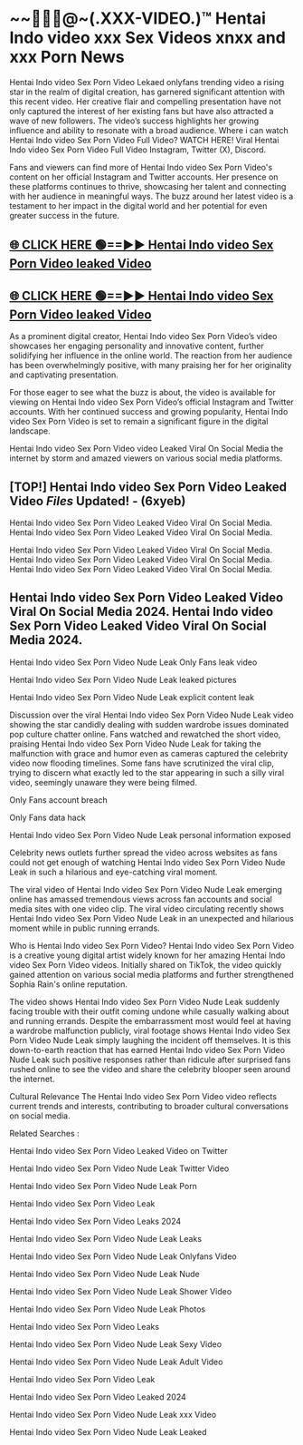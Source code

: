 # ~~👙💋‍🎥️@~(.XXX-VIDEO.)™ Hentai Indo video xxx Sex Videos xnxx and xxx Porn News<br>

Hentai Indo video Sex Porn Video Lekaed onlyfans trending video a rising star in the realm of digital creation, has garnered significant attention with this recent video. Her creative flair and compelling presentation have not only captured the interest of her existing fans but have also attracted a wave of new followers. The video’s success highlights her growing influence and ability to resonate with a broad audience.
Where i can watch  Hentai Indo video Sex Porn Video Full Video? WATCH HERE! Viral  Hentai Indo video Sex Porn Video Full Video Instagram, Twitter (X), Discord.


Fans and viewers can find more of Hentai Indo video Sex Porn Video's content on her official Instagram and Twitter accounts. Her presence on these platforms continues to thrive, showcasing her talent and connecting with her audience in meaningful ways. The buzz around her latest video is a testament to her impact in the digital world and her potential for even greater success in the future.


## [🌐 CLICK HERE 🟢==►►  Hentai Indo video Sex Porn Video leaked Video ](https://error-example.blogspot.com/2024/09/new-indian.html&ref=git)

## [🌐 CLICK HERE 🟢==►►  Hentai Indo video Sex Porn Video leaked Video ](https://error-example.blogspot.com/2024/09/new-indian.html&ref=git)


As a prominent digital creator,  Hentai Indo video Sex Porn Video’s video showcases her engaging personality and innovative content, further solidifying her influence in the online world. The reaction from her audience has been overwhelmingly positive, with many praising her for her originality and captivating presentation.

For those eager to see what the buzz is about, the video is available for viewing on  Hentai Indo video Sex Porn Video’s official Instagram and Twitter accounts. With her continued success and growing popularity,  Hentai Indo video Sex Porn Video is set to remain a significant figure in the digital landscape.


Hentai Indo video Sex Porn Video video Leaked Viral On Social Media the internet by storm and amazed viewers on various social media platforms.


## [TOP!]  Hentai Indo video Sex Porn Video Leaked Video *Files* Updated! - (6xyeb) 

Hentai Indo video Sex Porn Video Leaked Video Viral On Social Media. Hentai Indo video Sex Porn Video Leaked Video Viral On Social Media.

Hentai Indo video Sex Porn Video Leaked Video Viral On Social Media. Hentai Indo video Sex Porn Video Leaked Video Viral On Social Media. Hentai Indo video Sex Porn Video Leaked Video Viral On Social Media.


##  Hentai Indo video Sex Porn Video Leaked Video Viral On Social Media 2024. Hentai Indo video Sex Porn Video Leaked Video Viral On Social Media 2024.
Hentai Indo video Sex Porn Video Nude Leak Only Fans leak video

Hentai Indo video Sex Porn Video Nude Leak leaked pictures

Hentai Indo video Sex Porn Video Nude Leak explicit content leak

Discussion over the viral  Hentai Indo video Sex Porn Video Nude Leak video showing the star candidly dealing with sudden wardrobe issues dominated pop culture chatter online. Fans watched and rewatched the short video, praising  Hentai Indo video Sex Porn Video Nude Leak for taking the malfunction with grace and humor even as cameras captured the celebrity video now flooding timelines. Some fans have scrutinized the viral clip, trying to discern what exactly led to the star appearing in such a silly viral video, seemingly unaware they were being filmed.


Only Fans account breach

Only Fans data hack

Hentai Indo video Sex Porn Video Nude Leak personal information exposed

Celebrity news outlets further spread the video across websites as fans could not get enough of watching  Hentai Indo video Sex Porn Video Nude Leak in such a hilarious and eye-catching viral moment.


The viral video of  Hentai Indo video Sex Porn Video Nude Leak emerging online has amassed tremendous views across fan accounts and social media sites with one video clip. The viral video circulating recently shows  Hentai Indo video Sex Porn Video Nude Leak in an unexpected and hilarious moment while in public running errands.


Who is  Hentai Indo video Sex Porn Video?  Hentai Indo video Sex Porn Video is a creative young digital artist widely known for her amazing  Hentai Indo video Sex Porn Video videos. Initially shared on TikTok, the video quickly gained attention on various social media platforms and further strengthened Sophia Rain's online reputation.

The video shows  Hentai Indo video Sex Porn Video Nude Leak suddenly facing trouble with their outfit coming undone while casually walking about and running errands. Despite the embarrassment most would feel at having a wardrobe malfunction publicly, viral footage shows  Hentai Indo video Sex Porn Video Nude Leak simply laughing the incident off themselves. It is this down-to-earth reaction that has earned  Hentai Indo video Sex Porn Video Nude Leak such positive responses rather than ridicule after surprised fans rushed online to see the video and share the celebrity blooper seen around the internet.

Cultural Relevance The  Hentai Indo video Sex Porn Video video reflects current trends and interests, contributing to broader cultural conversations on social media.

Related Searches :

 Hentai Indo video Sex Porn Video Leaked Video on Twitter

 Hentai Indo video Sex Porn Video Nude Leak Twitter Video

 Hentai Indo video Sex Porn Video Nude Leak Porn

 Hentai Indo video Sex Porn Video Leak 

 Hentai Indo video Sex Porn Video Leaks 2024

 Hentai Indo video Sex Porn Video Nude Leak Leaks

 Hentai Indo video Sex Porn Video Nude Leak Onlyfans Video

 Hentai Indo video Sex Porn Video Nude Leak Nude

 Hentai Indo video Sex Porn Video Nude Leak Shower Video

 Hentai Indo video Sex Porn Video Nude Leak Photos

 Hentai Indo video Sex Porn Video Leaks

 Hentai Indo video Sex Porn Video Nude Leak Sexy Video

 Hentai Indo video Sex Porn Video Nude Leak Adult Video

 Hentai Indo video Sex Porn Video Leak

 Hentai Indo video Sex Porn Video Leaked 2024

 Hentai Indo video Sex Porn Video Nude Leak xxx Video

 Hentai Indo video Sex Porn Video Nude Leak Leaked